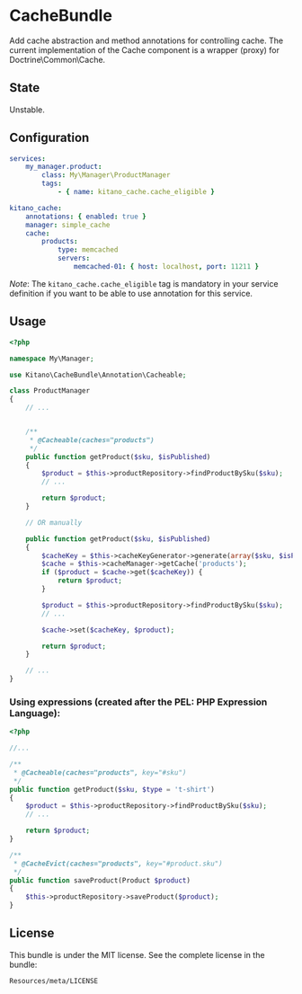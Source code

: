 CacheBundle
===========

Add cache abstraction and method annotations for controlling cache.
The current implementation of the Cache component is a wrapper (proxy) for Doctrine\Common\Cache.


State
-----

Unstable.

Configuration
-------------

```YAML
services:
    my_manager.product:
        class: My\Manager\ProductManager
        tags:
            - { name: kitano_cache.cache_eligible }

kitano_cache:
    annotations: { enabled: true }
    manager: simple_cache
    cache:
        products:
            type: memcached
            servers:
                memcached-01: { host: localhost, port: 11211 }
```

*Note*: The `kitano_cache.cache_eligible` tag is mandatory in your service definition if you want to be able to use
 annotation for this service.

Usage
-----

```PHP
<?php

namespace My\Manager;

use Kitano\CacheBundle\Annotation\Cacheable;

class ProductManager
{
    // ...


    /**
     * @Cacheable(caches="products")
     */
    public function getProduct($sku, $isPublished)
    {
        $product = $this->productRepository->findProductBySku($sku);
        // ...

        return $product;
    }

    // OR manually

    public function getProduct($sku, $isPublished)
    {
        $cacheKey = $this->cacheKeyGenerator->generate(array($sku, $isPublished));
        $cache = $this->cacheManager->getCache('products');
        if ($product = $cache->get($cacheKey)) {
            return $product;
        }

        $product = $this->productRepository->findProductBySku($sku);
        // ...

        $cache->set($cacheKey, $product);

        return $product;
    }

    // ...
}
```

### Using expressions (created after the PEL: PHP Expression Language):

```PHP
<?php

//...

/**
 * @Cacheable(caches="products", key="#sku")
 */
public function getProduct($sku, $type = 't-shirt')
{
    $product = $this->productRepository->findProductBySku($sku);
    // ...

    return $product;
}

/**
 * @CacheEvict(caches="products", key="#product.sku")
 */
public function saveProduct(Product $product)
{
    $this->productRepository->saveProduct($product);
}
```

License
-------

This bundle is under the MIT license. See the complete license in the bundle:

    Resources/meta/LICENSE